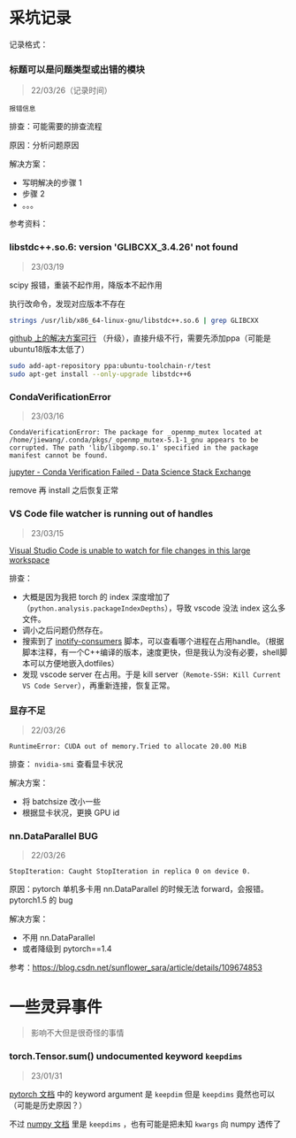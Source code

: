 # 采坑记录

记录格式：

### 标题可以是问题类型或出错的模块
> 22/03/26（记录时间）

```
报错信息
```

排查：可能需要的排查流程

原因：分析问题原因

解决方案：

- 写明解决的步骤 1
- 步骤 2
- 。。。

参考资料：

### libstdc++.so.6: version 'GLIBCXX_3.4.26' not found
> 23/03/19

scipy 报错，重装不起作用，降版本不起作用

执行改命令，发现对应版本不存在
```bash
strings /usr/lib/x86_64-linux-gnu/libstdc++.so.6 | grep GLIBCXX
```

 [github 上的解决方案可行](https://github.com/lhelontra/tensorflow-on-arm/issues/13#issuecomment-489296444) （升级），直接升级不行，需要先添加ppa（可能是ubuntu18版本太低了）

```bash
sudo add-apt-repository ppa:ubuntu-toolchain-r/test
sudo apt-get install --only-upgrade libstdc++6
```

### CondaVerificationError
> 23/03/16

```
CondaVerificationError: The package for _openmp_mutex located at /home/jiewang/.conda/pkgs/_openmp_mutex-5.1-1_gnu appears to be corrupted. The path 'lib/libgomp.so.1' specified in the package manifest cannot be found.
```

 [jupyter - Conda Verification Failed - Data Science Stack Exchange](https://datascience.stackexchange.com/questions/41732/conda-verification-failed)

remove 再 install 之后恢复正常

### VS Code file watcher is running out of handles
> 23/03/15

 [Visual Studio Code is unable to watch for file changes in this large workspace](https://code.visualstudio.com/docs/setup/linux#_visual-studio-code-is-unable-to-watch-for-file-changes-in-this-large-workspace-error-enospc)

排查：
- 大概是因为我把 torch 的 index 深度增加了（`python.analysis.packageIndexDepths`），导致 vscode 没法 index 这么多文件。
- 调小之后问题仍然存在。
- 搜索到了 [inotify-consumers](https://github.com/fatso83/dotfiles/blob/master/utils/scripts/inotify-consumers) 脚本，可以查看哪个进程在占用handle。（根据脚本注释，有一个C++编译的版本，速度更快，但是我认为没有必要，shell脚本可以方便地嵌入dotfiles）
- 发现 vscode server 在占用。于是 kill server（`Remote-SSH: Kill Current VS Code Server`），再重新连接，恢复正常。

### 显存不足
> 22/03/26

```
RuntimeError: CUDA out of memory.Tried to allocate 20.00 MiB
```

排查： `nvidia-smi` 查看显卡状况

解决方案：

- 将 batchsize 改小一些
- 根据显卡状况，更换 GPU id

### nn.DataParallel BUG
> 22/03/26

```
StopIteration: Caught StopIteration in replica 0 on device 0.
```

原因：pytorch 单机多卡用 nn.DataParallel 的时候无法 forward，会报错。pytorch1.5 的 bug

解决方案：

- 不用 nn.DataParallel
- 或者降级到 pytorch==1.4

参考：https://blog.csdn.net/sunflower_sara/article/details/109674853

# 一些灵异事件

> 影响不大但是很奇怪的事情

### torch.Tensor.sum() undocumented keyword `keepdims`
> 23/01/31

 [pytorch 文档](https://pytorch.org/docs/stable/generated/torch.Tensor.sum.html#torch.Tensor.sum) 中的 keyword argument 是 `keepdim` 但是 `keepdims` 竟然也可以（可能是历史原因？）

不过 [numpy 文档](https://numpy.org/doc/stable/reference/generated/numpy.sum.html) 里是 `keepdims` ，也有可能是把未知 `kwargs` 向 numpy 透传了
